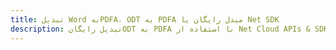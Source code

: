 ---title: تبدیل Word بهPDFA، ODT به PDFA مبدل رایگان یا Net SDKdescription: تبدیل رایگانODT به PDFA با استفاده از Net Cloud APIs & SDK. همچنین اسناد Microsoft Word و OpenOffice را در Cloud ایجاد، ویرایش و رندر کنید.---